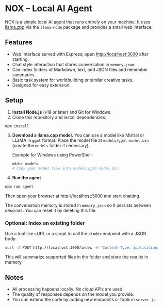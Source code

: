 # NOX – Local AI Agent

NOX is a simple local AI agent that runs entirely on your machine. It uses [llama.cpp](https://github.com/ggerganov/llama.cpp) via the `llama-node` package and provides a small web interface.

## Features

- Web interface served with Express; open [http://localhost:3000](http://localhost:3000) after starting.
- Chat style interaction that stores conversation in `memory.json`.
- Can index folders of Markdown, text, and JSON files and remember summaries.
- Basic task system for worldbuilding or similar creative tasks.
- Designed for easy extension.

## Setup

1. **Install Node.js** (v18 or later) and Git for Windows.
2. Clone this repository and install dependencies:

```bash
npm install
```

3. **Download a llama.cpp model.** You can use a model like Mistral or LLaMA in `ggml` format. Place the model file at `models/ggml-model.bin` (create the `models` folder if necessary).

   Example for Windows using PowerShell:
   ```powershell
   mkdir models
   # Copy your model file into models\ggml-model.bin
   ```

4. **Run the agent**

```bash
npm run agent
```

Then open your browser at [http://localhost:3000](http://localhost:3000) and start chatting.

The conversation memory is stored in `memory.json` so it persists between sessions. You can reset it by deleting this file.

### Optional: Index an existing folder

Use a tool like cURL or a script to call the `/index` endpoint with a JSON body:

```bash
curl -X POST http://localhost:3000/index -H "Content-Type: application/json" -d '{"folder":"C:/Path/To/Vault"}'
```

This will summarize supported files in the folder and store the results in memory.

## Notes

- All processing happens locally. No cloud APIs are used.
- The quality of responses depends on the model you provide.
- You can extend the code by adding new endpoints or tools in `server.js`.
